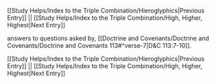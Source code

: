 [[Study Helps/Index to the Triple Combination/Hieroglyphics|Previous Entry]]  ||  [[Study Helps/Index to the Triple Combination/High, Higher, Highest|Next Entry]]

 answers to questions asked by, [[Doctrine and Covenants/Doctrine and Covenants/Doctrine and Covenants 113#^verse-7|D&C 113:7-10]].

[[Study Helps/Index to the Triple Combination/Hieroglyphics|Previous Entry]]  ||  [[Study Helps/Index to the Triple Combination/High, Higher, Highest|Next Entry]]